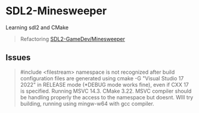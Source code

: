# SDL2-Minesweeper
Learning sdl2 and CMake
> Refactoring [SDL2-GameDev/Minesweeper](https://github.com/guyllaumedemers/SDL2-GameDev/tree/master/SDL2-Minesweeper)

## Issues
> #include \<filestream> namespace is not recognized after build configuration files are generated using cmake -G "Visual Studio 17 2022" in RELEASE mode (*DEBUG mode works fine), even if CXX 17 is specified. Running MSVC 14.3. CMake 3.22. MSVC compiler should be handling properly the access to the namespace but doesnt. WIll try building, running using mingw-w64 with gcc compiler. 

